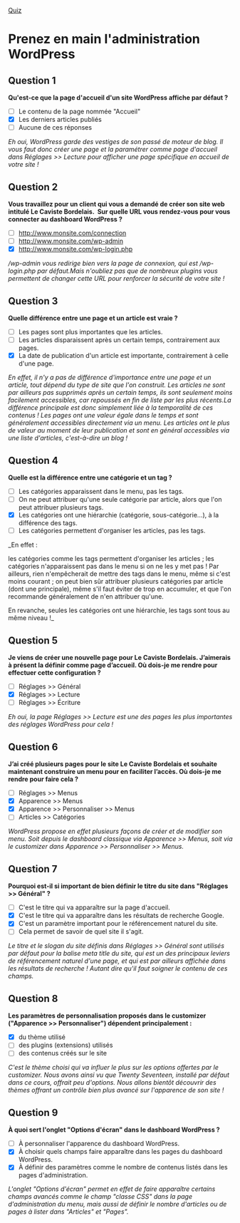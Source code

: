 [Quiz](https://openclassrooms.com/en/courses/5489551-creez-un-site-moderne-et-professionnel-avec-wordpress-5/exercises/4092)
# Prenez en main l'administration WordPress

## Question 1
**Qu'est-ce que la page d'accueil d'un site WordPress affiche par défaut ?**
- [ ] Le contenu de la page nommée "Accueil"
- [x] Les derniers articles publiés
- [ ] Aucune de ces réponses

_Eh oui, WordPress garde des vestiges de son passé de moteur de blog. Il vous faut donc créer une page et la paramétrer comme page d'accueil dans Réglages &gt;&gt; Lecture pour afficher une page spécifique en accueil de votre site !_

## Question 2
**Vous travaillez pour un client qui vous a demandé de créer son site web intitulé Le Caviste Bordelais.  Sur quelle URL vous rendez-vous pour vous connecter au dashboard WordPress ?**
- [ ] http://www.monsite.com/connection
- [ ] http://www.monsite.com/wp-admin
- [x] http://www.monsite.com/wp-login.php

_/wp-admin vous redirige bien vers la page de connexion, qui est /wp-login.php par défaut.Mais n'oubliez pas que de nombreux plugins vous permettent de changer cette URL pour renforcer la sécurité de votre site !_

## Question 3
**Quelle différence entre une page et un article est vraie ?**
- [ ] Les pages sont plus importantes que les articles.
- [ ] Les articles disparaissent après un certain temps, contrairement aux pages.
- [x] La date de publication d'un article est importante, contrairement à celle d'une page.

_En effet, il n'y a pas de différence d'importance entre une page et un article, tout dépend du type de site que l'on construit. Les articles ne sont par ailleurs pas supprimés après un certain temps, ils sont seulement moins facilement accessibles, car repoussés en fin de liste par les plus récents.La différence principale est donc simplement liée à la temporalité de ces contenus ! Les pages ont une valeur égale dans le temps et sont généralement accessibles directement via un menu. Les articles ont le plus de valeur au moment de leur publication et sont en général accessibles via une liste d'articles, c'est-à-dire un blog !_

## Question 4
**Quelle est la différence entre une catégorie et un tag ?**
- [ ] Les catégories apparaissent dans le menu, pas les tags.
- [ ] On ne peut attribuer qu'une seule catégorie par article, alors que l'on peut attribuer plusieurs tags.
- [x] Les catégories ont une hiérarchie (catégorie, sous-catégorie...), à la différence des tags.
- [ ] Les catégories permettent d'organiser les articles, pas les tags.

_En effet :

les catégories comme les tags permettent d'organiser les articles ;
les catégories n'apparaissent pas dans le menu si on ne les y met pas ! Par ailleurs, rien n'empêcherait de mettre des tags dans le menu, même si c'est moins courant ;
on peut bien sûr attribuer plusieurs catégories par article (dont une principale), même s'il faut éviter de trop en accumuler, et que l'on recommande généralement de n'en attribuer qu'une.

En revanche, seules les catégories ont une hiérarchie, les tags sont tous au même niveau !_

## Question 5
**Je viens de créer une nouvelle page pour Le Caviste Bordelais. J’aimerais à présent la définir comme page d’accueil. Où dois-je me rendre pour effectuer cette configuration ?**
- [ ] Réglages &gt;&gt; Général
- [x] Réglages &gt;&gt; Lecture
- [ ] Réglages &gt;&gt; Écriture

_Eh oui, la page Réglages &gt;&gt; Lecture est une des pages les plus importantes des réglages WordPress pour cela !_

## Question 6
**J’ai créé plusieurs pages pour le site Le Caviste Bordelais et souhaite maintenant construire un menu pour en faciliter l’accès. Où dois-je me rendre pour faire cela ?**
- [ ] Réglages &gt;&gt; Menus
- [x] Apparence &gt;&gt; Menus
- [x] Apparence &gt;&gt; Personnaliser &gt;&gt; Menus
- [ ] Articles &gt;&gt; Catégories

_WordPress propose en effet plusieurs façons de créer et de modifier son menu. Soit depuis le dashboard classique via Apparence &gt;&gt; Menus, soit via le customizer dans Apparence &gt;&gt; Personnaliser &gt;&gt; Menus._

## Question 7
**Pourquoi est-il si important de bien définir le titre du site dans "Réglages &gt;&gt; Général" ?**
- [ ] C'est le titre qui va apparaître sur la page d'accueil.
- [x] C'est le titre qui va apparaître dans les résultats de recherche Google.
- [x] C'est un paramètre important pour le référencement naturel du site.
- [ ] Cela permet de savoir de quel site il s'agit.

_Le titre et le slogan du site définis dans Réglages &gt;&gt; Général sont utilisés par défaut pour la balise meta title du site, qui est un des principaux leviers de référencement naturel d'une page, et qui est par ailleurs affichée dans les résultats de recherche ! Autant dire qu'il faut soigner le contenu de ces champs._

## Question 8
**Les paramètres de personnalisation proposés dans le customizer ("Apparence &gt;&gt; Personnaliser") dépendent principalement :**
- [x] du thème utilisé
- [ ] des plugins (extensions) utilisés
- [ ] des contenus créés sur le site

_C'est le thème choisi qui va influer le plus sur les options offertes par le customizer. Nous avons ainsi vu que Twenty Seventeen, installé par défaut dans ce cours, offrait peu d'options. Nous allons bientôt découvrir des thèmes offrant un contrôle bien plus avancé sur l'apparence de son site !_

## Question 9
**À quoi sert l'onglet "Options d'écran" dans le dashboard WordPress ?**
- [ ] À personnaliser l'apparence du dashboard WordPress.
- [x] À choisir quels champs faire apparaître dans les pages du dashboard WordPress.
- [x] À définir des paramètres comme le nombre de contenus listés dans les pages d'administration.

_L'onglet "Options d'écran" permet en effet de faire apparaître certains champs avancés comme le champ "classe CSS" dans la page d'administration du menu, mais aussi de définir le nombre d'articles ou de pages à lister dans "Articles" et "Pages"._